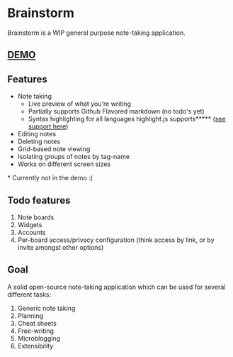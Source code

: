 Brainstorm
===

Brainstorm is a WIP general purpose note-taking application.

## [DEMO](brainstorm-notes.meteor.com)

Features
---

* Note taking
  * Live preview of what you're writing
  * Partially supports Github Flavored markdown (no todo's yet)
  * Syntax highlighting for all languages highlight.js supports***** ([see support here](https://highlightjs.org/static/test.html))
* Editing notes
* Deleting notes
* Grid-based note viewing
* Isolating groups of notes by tag-name
* Works on different screen sizes

\* Currently not in the demo :(

Todo features
---

1. Note boards
2. Widgets
3. Accounts
4. Per-board access/privacy configuration (think access by link, or by invite amongst other options)

Goal
---

A solid open-source note-taking application which can be used for several different tasks:

1. Generic note taking
2. Planning
3. Cheat sheets
4. Free-writing
5. Microblogging
6. Extensibility
